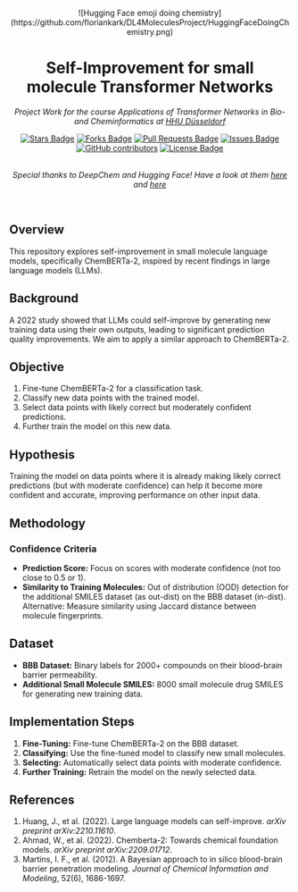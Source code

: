 <p align="center">![Hugging Face emoji doing chemistry](https://github.com/floriankark/DL4MoleculesProject/HuggingFaceDoingChemistry.png)</p>
<h1 align="center">Self-Improvement for small molecule Transformer Networks</h1>
<p align="center"><i>Project Work for the course Applications of Transformer Networks in Bio- and Cheminformatics at <a href="https://www.hhu.de/">HHU Düsseldorf</a></i></p>
<div align="center">
<a href="https://github.com/floriankark/DL4MoleculesProject/stargazers"><img src="https://img.shields.io/github/stars/floriankark/DL4MoleculesProject" alt="Stars Badge"/></a>
<a href="https://github.com/floriankark/DL4MoleculesProject/network/members"><img src="https://img.shields.io/github/forks/floriankark/DL4MoleculesProject" alt="Forks Badge"/></a>
<a href="https://github.com/floriankark/DL4MoleculesProject/pulls"><img src="https://img.shields.io/github/issues-pr/floriankark/DL4MoleculesProject" alt="Pull Requests Badge"/></a>
<a href="https://github.com/floriankark/DL4MoleculesProject/issues"><img src="https://img.shields.io/github/issues/floriankark/DL4MoleculesProject" alt="Issues Badge"/></a>
<a href="https://github.com/floriankark/DL4MoleculesProject/graphs/contributors"><img alt="GitHub contributors" src="https://img.shields.io/github/contributors/floriankark/DL4MoleculesProject?color=2b9348"></a>
<a href="https://github.com/floriankark/DL4MoleculesProject/blob/master/LICENSE"><img src="https://img.shields.io/github/license/floriankark/DL4MoleculesProject?color=2b9348" alt="License Badge"/></a>
</div>
<br>
<p align="center"><i>Special thanks to DeepChem and Hugging Face! Have a look at them <a href="https://huggingface.co/docs/transformers/tasks/sequence_classification">here</a> and <a href="https://deepchem.io/">here</a></i></p>
<br>

## Overview
This repository explores self-improvement in small molecule language models, specifically ChemBERTa-2, inspired by recent findings in large language models (LLMs).

## Background
A 2022 study showed that LLMs could self-improve by generating new training data using their own outputs, leading to significant prediction quality improvements. We aim to apply a similar approach to ChemBERTa-2.

## Objective
1. Fine-tune ChemBERTa-2 for a classification task.
2. Classify new data points with the trained model.
3. Select data points with likely correct but moderately confident predictions.
4. Further train the model on this new data.

## Hypothesis
Training the model on data points where it is already making likely correct predictions (but with moderate confidence) can help it become more confident and accurate, improving performance on other input data.

## Methodology
### Confidence Criteria
- **Prediction Score:** Focus on scores with moderate confidence (not too close to 0.5 or 1).
- **Similarity to Training Molecules:** Out of distribution (OOD) detection for the additional SMILES dataset (as out-dist) on the BBB dataset (in-dist). Alternative: Measure similarity using Jaccard distance between molecule fingerprints.

## Dataset
- **BBB Dataset:** Binary labels for 2000+ compounds on their blood-brain barrier permeability.
- **Additional Small Molecule SMILES:** 8000 small molecule drug SMILES for generating new training data.

## Implementation Steps
1. **Fine-Tuning:** Fine-tune ChemBERTa-2 on the BBB dataset.
2. **Classifying:** Use the fine-tuned model to classify new small molecules.
3. **Selecting:** Automatically select data points with moderate confidence.
4. **Further Training:** Retrain the model on the newly selected data.

## References
1. Huang, J., et al. (2022). Large language models can self-improve. *arXiv preprint arXiv:2210.11610*.
2. Ahmad, W., et al. (2022). Chemberta-2: Towards chemical foundation models. *arXiv preprint arXiv:2209.01712*.
3. Martins, I. F., et al. (2012). A Bayesian approach to in silico blood-brain barrier penetration modeling. *Journal of Chemical Information and Modeling*, 52(6), 1686-1697.

